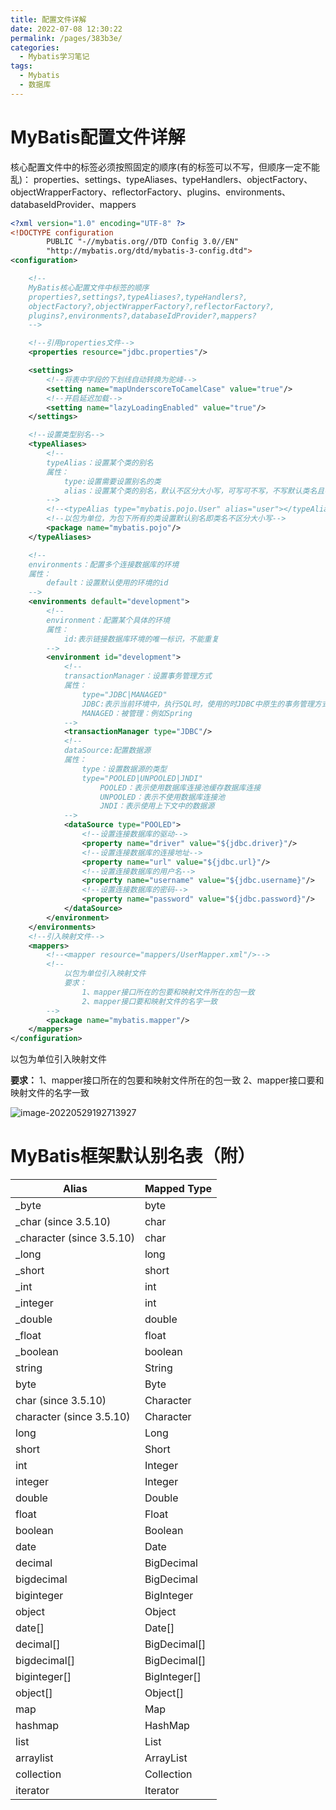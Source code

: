 ```yaml
---
title: 配置文件详解
date: 2022-07-08 12:30:22
permalink: /pages/383b3e/
categories:
  - Mybatis学习笔记
tags:
  - Mybatis
  - 数据库
---
```

# MyBatis配置文件详解

核心配置文件中的标签必须按照固定的顺序(有的标签可以不写，但顺序一定不能乱)：
properties、settings、typeAliases、typeHandlers、objectFactory、objectWrapperFactory、reflectorFactory、plugins、environments、databaseIdProvider、mappers

```xml
<?xml version="1.0" encoding="UTF-8" ?>
<!DOCTYPE configuration
        PUBLIC "-//mybatis.org//DTD Config 3.0//EN"
        "http://mybatis.org/dtd/mybatis-3-config.dtd">
<configuration>

    <!--
    MyBatis核心配置文件中标签的顺序
    properties?,settings?,typeAliases?,typeHandlers?,
    objectFactory?,objectWrapperFactory?,reflectorFactory?,
    plugins?,environments?,databaseIdProvider?,mappers?
    -->

    <!--引用properties文件-->
    <properties resource="jdbc.properties"/>

    <settings>
        <!--将表中字段的下划线自动转换为驼峰-->
        <setting name="mapUnderscoreToCamelCase" value="true"/>
        <!--开启延迟加载-->
        <setting name="lazyLoadingEnabled" value="true"/>
    </settings>

    <!--设置类型别名-->
    <typeAliases>
        <!--
        typeAlias：设置某个类的别名
        属性：
            type:设置需要设置别名的类
            alias：设置某个类的别名，默认不区分大小写，可写可不写，不写默认类名且不区分大小写
        -->
        <!--<typeAlias type="mybatis.pojo.User" alias="user"></typeAlias>-->
        <!--以包为单位，为包下所有的类设置默认别名即类名不区分大小写-->
        <package name="mybatis.pojo"/>
    </typeAliases>

    <!--
    environments：配置多个连接数据库的环境
    属性：
        default：设置默认使用的环境的id
    -->
    <environments default="development">
        <!--
        environment：配置某个具体的环境
        属性：
            id:表示链接数据库环境的唯一标识，不能重复
        -->
        <environment id="development">
            <!--
            transactionManager：设置事务管理方式
            属性：
                type="JDBC|MANAGED"
                JDBC:表示当前环境中，执行SQL时，使用的时JDBC中原生的事务管理方式，事务的提交或回滚需要手动处理
                MANAGED：被管理：例如Spring
            -->
            <transactionManager type="JDBC"/>
            <!--
            dataSource:配置数据源
            属性：
                type：设置数据源的类型
                type="POOLED|UNPOOLED|JNDI"
                    POOLED：表示使用数据库连接池缓存数据库连接
                    UNPOOLED：表示不使用数据库连接池
                    JNDI：表示使用上下文中的数据源
            -->
            <dataSource type="POOLED">
                <!--设置连接数据库的驱动-->
                <property name="driver" value="${jdbc.driver}"/>
                <!--设置连接数据库的连接地址-->
                <property name="url" value="${jdbc.url}"/>
                <!--设置连接数据库的用户名-->
                <property name="username" value="${jdbc.username}"/>
                <!--设置连接数据库的密码-->
                <property name="password" value="${jdbc.password}"/>
            </dataSource>
        </environment>
    </environments>
    <!--引入映射文件-->
    <mappers>
        <!--<mapper resource="mappers/UserMapper.xml"/>-->
        <!--
            以包为单位引入映射文件
            要求：
                1、mapper接口所在的包要和映射文件所在的包一致
                2、mapper接口要和映射文件的名字一致
        -->
        <package name="mybatis.mapper"/>
    </mappers>
</configuration>
```

以包为单位引入映射文件

**要求：**
1、mapper接口所在的包要和映射文件所在的包一致
2、mapper接口要和映射文件的名字一致

![image-20220529192713927](https://cdn.jsdelivr.net/gh/Hiyiin/picture/Typora/image-20220529192713927.png)

# MyBatis框架默认别名表（附）

| Alias                     | Mapped Type  |
| ------------------------- | :----------- |
| _byte                     | byte         |
| _char (since 3.5.10)      | char         |
| _character (since 3.5.10) | char         |
| _long                     | long         |
| _short                    | short        |
| _int                      | int          |
| _integer                  | int          |
| _double                   | double       |
| _float                    | float        |
| _boolean                  | boolean      |
| string                    | String       |
| byte                      | Byte         |
| char (since 3.5.10)       | Character    |
| character (since 3.5.10)  | Character    |
| long                      | Long         |
| short                     | Short        |
| int                       | Integer      |
| integer                   | Integer      |
| double                    | Double       |
| float                     | Float        |
| boolean                   | Boolean      |
| date                      | Date         |
| decimal                   | BigDecimal   |
| bigdecimal                | BigDecimal   |
| biginteger                | BigInteger   |
| object                    | Object       |
| date[]                    | Date[]       |
| decimal[]                 | BigDecimal[] |
| bigdecimal[]              | BigDecimal[] |
| biginteger[]              | BigInteger[] |
| object[]                  | Object[]     |
| map                       | Map          |
| hashmap                   | HashMap      |
| list                      | List         |
| arraylist                 | ArrayList    |
| collection                | Collection   |
| iterator                  | Iterator     |

